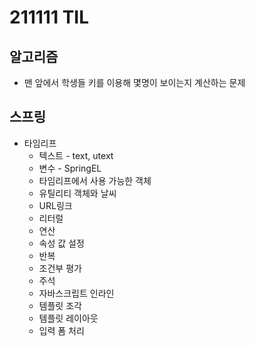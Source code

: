# 211111 TIL
## 알고리즘
- 맨 앞에서 학생들 키를 이용해 몇명이 보이는지 계산하는 문제
## 스프링
- 타임리프
	- 텍스트 - text, utext
	- 변수 - SpringEL
	- 타임리프에서 사용 가능한 객체
	- 유틸리티 객체와 날씨
	- URL링크
	- 리터럴
	- 연산
	- 속성 값 설정
	- 반복
	- 조건부 평가
	- 주석
	- 자바스크립트 인라인
	- 템플릿 조각
	- 템플릿 레이아웃
	- 입력 폼 처리

